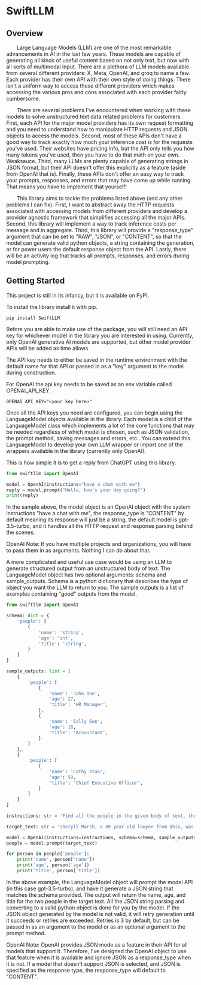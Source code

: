 # SwiftLLM

## Overview

&emsp;&emsp;Large Language Models (LLM) are one of the most remarkable advancements in AI in the last few years. These models are capable of generating all kinds of useful content based on not only text, but now with all sorts of multimodal input. There are a plethora of LLM models available from several different providers: X, Meta, OpenAI, and groq to name a few. Each provider has their own API with their own style of doing things. There isn't a uniform way to access these different providers which makes accessing the various pros and cons associated with each provider fairly cumbersome.

&emsp;&emsp;There are several problems I've encountered when working with these models to solve unstructured text data related problems for customers. First, each API for the major model providers has its own request formatting and you need to understand how to manipulate HTTP requests and JSON objects to access the models. Second, most of these APIs don't have a good way to track exactly how much your inference cost is for the requests you've used. Their websites have pricing info, but the API only tells you how many tokens you've used, then you have to do that math on your own. Weaksauce. Third, many LLMs are plenty capable of generating strings in JSON format, but their API doesn't offer this explicitly as a feature (aside from OpenAI that is). Finally, these APIs don't offer an easy way to track your prompts, responses, and errors that may have come up while running. That means you have to implement that yourself!

&emsp;&emsp;This library aims to tackle the problems listed above (and any other problems I can fix). First, I want to abstract away the HTTP requests associated with accessing models from different providers and develop a provider agnostic framework that simplifies accessing all the major APIs. Second, this library will implement a way to track inference costs per message and in aggregate. Third, this library will provide a "response_type" argument that can be set to "RAW", "JSON", or "CONTENT", so that the model can generate valid python objects, a string containing the generation, or for power users the default response object from the API. Lastly, there will be an activity log that tracks all prompts, responses, and errors during model prompting. 

## Getting Started

This project is still in its infancy, but it is available on PyPI.


To install the library install it with pip.

<code>pip install SwiftLLM</code>

Before you are able to make use of the package, you will still need an API key for whichever model in the library you are interested in using. Currently, only OpenAI generative AI models are supported, but other model provider APIs will be added as time allows.

The API key needs to either be saved in the runtime environment with the default name for that API or passed in as a "key" argument to the model during construction.

For OpenAI the api key needs to be saved as an env variable called OPENAI_API_KEY.

```.env
OPENAI_API_KEY="<your key here>"
```

Once all the API keys you need are configured, you can begin using the LanguageModel objects available in the library. Each model is a child of the LanguageModel class which implements a lot of the core functions that may be needed regardless of which model is chosen, such as JSON validation, the prompt method, saving messages and errors, etc.. You can extend this LanguageModel to develop your own LLM wrapper or import one of the wrappers available in the library (currently only OpenAI).

This is how simple it is to get a reply from ChatGPT using this library.

```python
from swiftllm import OpenAI

model = OpenAI(instructions="have a chat with me")
reply = model.prompt("Hello, how's your day going?")
print(reply)
```

In the sample above, the model object is an OpenAI object with the system instructions "have a chat with me", the response_type is "CONTENT" by default meaning its response will just be a string, the default model is gpt-3.5-turbo, and it handles all the HTTP request and response parsing behind the scenes. 

OpenAI Note: If you have multiple projects and organizations, you will have to pass them in as arguments. Nothing I can do about that.

A more complicated and useful use case would be using an LLM to generate structured output from an unstructured body of text. The LanguageModel object has two optional arguments: schema and sample_outputs. Schema is a python dictionary that describes the type of object you want the LLM to return to you. The sample outputs is a list of examples containing "good" outputs from the model.

```python
from swiftllm import OpenAI

schema: dict = {
    'people': [
        {
            'name': 'string',
            'age': 'int',
            'title': 'string',
        }
    ]
}

sample_outputs: list = [
    {
        'people': [
            {
                'name': 'John Doe',
                'age': 27,
                'title': 'HR Manager',
            },
            {
                'name': 'Sally Sue',
                'age': 18,
                'title': 'Accountant',
            }
        ]
    },
    {
        'people': [
            {
                'name': 'Cathy Stan',
                'age': 59,
                'title': 'Chief Executive Officer',
            }
        ]
    }
]

instructions: str = 'Find all the people in the given body of text, their age, and what their job title is.'

target_text: str = 'Sheryll Marsh, a 49 year old lawyer from Ohio, was traveling through the hills of Kentucky when something changed her life forever. She found and married her husband Jimmy Dean, a 50 year old mechanic from Delaware.'

model = OpenAI(instructions=instructions, schema=schema, sample_outputs=sample_outputs) # if a schema or sample outputs is provided, JSON response type is automatically selected
people = model.prompt(target_text)

for person in people['people']:
    print('name', person['name'])
    print('age', person['age'])
    print('title', person['title'])

```

In the above example, the LanguageModel object will prompt the model API (in this case gpt-3.5-turbo), and have it generate a JSON string that matches the schema provided. The output will return the name, age, and title for the two people in the target text. All the JSON string parsing and converting to a valid python object is done for you by the model. If the JSON object generated by the model is not valid, it will retry generation until it succeeds or retries are exceeded. Retries is 3 by default, but can be passed in as an argument to the model or as an optional argument to the prompt method. 

OpenAI Note: OpenAI provides JSON mode as a feature in their API for all models that support it. Therefore, I've designed the OpenAI object to use that feature when it is available and ignore JSON as a response_type when it is not. If a model that doesn't support JSON is selected, and JSON is specified as the response type, the response_type will default to "CONTENT".